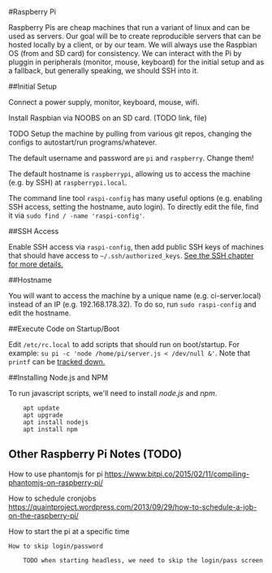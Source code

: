 #Raspberry Pi

Raspberry Pis are cheap machines that run a variant of linux and can be used as servers. Our goal will be to create reproducible servers that can be hosted locally by a client, or by our team. We will always use the Raspbian OS (from and SD card) for consistency. We can interact with the Pi by pluggin in peripherals (monitor, mouse, keyboard) for the initial setup and as a fallback, but generally speaking, we should SSH into it.


##Initial Setup

Connect a power supply, monitor, keyboard, mouse, wifi.

Install Raspbian via NOOBS on an SD card. (TODO link, file)

TODO Setup the machine by pulling from various git repos, changing the configs to autostart/run programs/whatever.

The default username and password are `pi` and `raspberry`. Change them!

The default hostname is `raspberrypi`, allowing us to access the machine (e.g. by SSH) at `raspberrypi.local`.

The command line tool `raspi-config` has many useful options (e.g. enabling SSH access, setting the hostname, auto login). To directly edit the file, find it via `sudo find / -name 'raspi-config'`.

##SSH Access

Enable SSH access via `raspi-config`, then add public SSH keys of machines that should have access to `~/.ssh/authorized_keys`. [See the SSH chapter for more details.](./chapters/ssh.md)


##Hostname

You will want to access the machine by a unique name (e.g. ci-server.local) instead of an IP (e.g. 192.168.178.32). To do so, run `sudo raspi-config` and edit the hostname.


##Execute Code on Startup/Boot

Edit `/etc/rc.local` to add scripts that should run on boot/startup. For example: `su pi -c 'node /home/pi/server.js < /dev/null &'`. Note that `printf` can be [tracked down.](https://askubuntu.com/questions/575913/what-does-printf-do-in-rc-local)


##Installing Node.js and NPM

To run javascript scripts, we'll need to install *node.js* and *npm*.
```
	apt update
	apt upgrade
	apt install nodejs
	apt install npm
```



## Other Raspberry Pi Notes (TODO)

  How to use phantomjs for pi
	  https://www.bitpi.co/2015/02/11/compiling-phantomjs-on-raspberry-pi/
  
  How to schedule cronjobs
  	https://quaintproject.wordpress.com/2013/09/29/how-to-schedule-a-job-on-the-raspberry-pi/

  How to start the pi at a specific time


	How to skip login/password

		TODO when starting headless, we need to skip the login/pass screen
